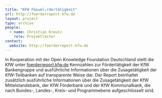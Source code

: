 ```yaml
---
title: "KFW F&ouml;rdertätigkeit"
url: http://foerderreport.kfw.de
layout: project
type: archive
people:
  - name: Christian Kreutz
    role: Projektleiter
contact:
  website: http://foerderreport.kfw.de
---
```


In Kooperation mit der Open Knowledge Foundation Deutschland stellt die KfW unter [foerderreport.kfw.de](http://foerderreport.kfw.de/) Kennzahlen zur Fördertätigkeit der KfW Bankengruppe und ausführliche Informationen über die Zusagetätigkeit der KfW-Teilbanken auf transparente Weise dar. Der Report beinhaltet zusätzlich ausführliche Informationen über die Zusagetätigkeit der KfW Mittelstandsbank, der KfW Förderbank und der KfW Kommunalbank, die nach Bundes-, Landes-, Kreis- und Programmebene aufgeschlüsselt sind.
